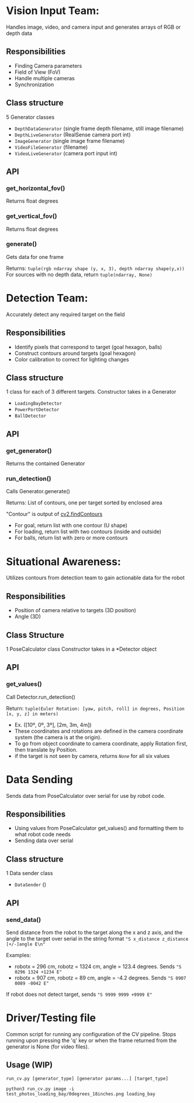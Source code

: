 # Vision Input Team:
Handles image, video, and camera input and generates arrays of RGB or depth data

## Responsibilities
- Finding Camera parameters
- Field of View (FoV)
- Handle multiple cameras
- Synchronization

## Class structure
5 Generator classes
- `DepthDataGenerator` (single frame depth filename, still image filename)
- `DepthLiveGenerator` (RealSense camera port int)
- `ImageGenerator` (single image frame filename)
- `VideoFileGenerator` (filename)
- `VideoLiveGenerator` (camera port input int)

## API
### get_horizontal_fov()
Returns float degrees

### get_vertical_fov()
Returns float degrees

### generate()
Gets data for one frame

Returns: `tuple(rgb ndarray shape (y, x, 3), depth ndarray shape(y,x))`
For sources with no depth data, return `tuple(ndarray, None)`


# Detection Team:
Accurately detect any required target on the field

## Responsibilities
- Identify pixels that correspond to target (goal hexagon, balls)
- Construct contours around targets (goal hexagon)
- Color calibration to correct for lighting changes

## Class structure
1 class for each of 3 different targets. Constructor takes in a Generator
- `LoadingBayDetector`
- `PowerPortDetector`
- `BallDetector`

## API
### get_generator()
Returns the contained Generator

### run_detection()
Calls Generator.generate()

Returns: List of contours, one per target sorted by enclosed area

"Contour" is output of [cv2.findContours](https://docs.opencv.org/2.4/modules/imgproc/doc/structural_analysis_and_shape_descriptors.html#findcontours)
- For goal, return list with one contour (U shape)
- For loading, return list with two contours (inside and outside)
- For balls, return list with zero or more contours


# Situational Awareness:
Utilizes contours from detection team to gain actionable data for the robot

## Responsibilities
- Position of camera relative to targets (3D position)
- Angle (3D)

## Class Structure
1 PoseCalculator class
Constructor takes in a \*Detector object

## API
### get_values()
Call Detector.run_detection()

Return: `tuple(Euler Rotation: [yaw, pitch, roll] in degrees, Position [x, y, z] in meters)`
- Ex. ([10º, 0º, 3º], [2m, 3m, 4m])
- These coordinates and rotations are defined in the camera coordinate system (the camera is at the origin).
- To go from object coordinate to camera coordinate, apply Rotation first, then translate by Position.
- if the target is not seen by camera, returns _`None`_ for all six values


# Data Sending
Sends data from PoseCalculator over serial for use by robot code.

## Responsibilities
- Using values from PoseCalculator get_values() and formatting them to what robot code needs
- Sending data over serial

## Class structure
1 Data sender class
- `DataSender` ()

## API
### send_data()
Send distance from the robot to the target along the x and z axis, and the angle to the target over serial in the string format `"S x_distance z_distance [+/-]angle E\n"`


Examples:
- robotx = 296 cm, robotz = 1324 cm, angle = 123.4 degrees. Sends `"S 0296 1324 +1234 E"`
- robotx = 907 cm, robotz = 89 cm, angle = -4.2 degrees. Sends `"S 0907 0089 -0042 E"`

If robot does not detect target, sends `"S 9999 9999 +9999 E"`


# Driver/Testing file
Common script for running any configuration of the CV pipeline. Stops running upon pressing the 'q' key or when the frame returned from the generator is None (for video files).

## Usage (WIP)
`run_cv.py [generator_type] [generator params...] [target_type]`

`python3 run_cv.py image -i test_photos_loading_bay/0degrees_18inches.png loading_bay`
